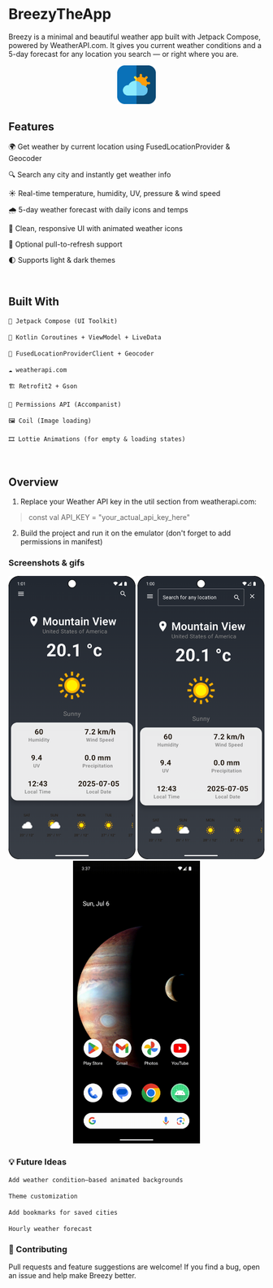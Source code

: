 # BreezyTheApp

Breezy is a minimal and beautiful weather app built with Jetpack Compose, powered by WeatherAPI.com. It gives you current weather conditions and a 5-day forecast for any location you search — or right where you are.
<center>
  <img src="weather-app.svg" alt="Breezy logo" width="15%" />
</center>


## Features

  🌍 Get weather by current location using FusedLocationProvider & Geocoder

  🔍 Search any city and instantly get weather info

  ☀️ Real-time temperature, humidity, UV, pressure & wind speed

  🌧 5-day weather forecast with daily icons and temps

  🎨 Clean, responsive UI with animated weather icons

  🔄 Optional pull-to-refresh support

  🌓 Supports light & dark themes

<br>

## Built With

    🧪 Jetpack Compose (UI Toolkit)

    🚀 Kotlin Coroutines + ViewModel + LiveData

    📍 FusedLocationProviderClient + Geocoder

    ☁️ weatherapi.com

    🏗 Retrofit2 + Gson

    🔐 Permissions API (Accompanist)

    🖼 Coil (Image loading)

    🎞 Lottie Animations (for empty & loading states)

  
<br>

## Overview

1. Replace your Weather API key in the util section from weatherapi.com:

> const val API_KEY = "your_actual_api_key_here"

2. Build the project and run it on the emulator (don't forget to add permissions in manifest)

   
### Screenshots & gifs

<p align="center"> 
  <img src="screenshots_recordings/Screenshot_20250706_010116.png" alt="Home Screen" width="250"/> 
  <img src="screenshots_recordings/Screenshot_20250706_010031.png" alt="Search Screen" width="250"/>
  <img src="screenshots_recordings/Screen_recording_20250706_153904.gif" alt="Recording Demo" width="250"/> 
</p>

### 💡 Future Ideas

    Add weather condition–based animated backgrounds

    Theme customization

    Add bookmarks for saved cities

    Hourly weather forecast

### 🤝 Contributing

Pull requests and feature suggestions are welcome! If you find a bug, open an issue and help make Breezy better.
